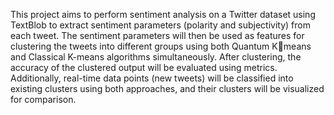 This project aims to perform sentiment analysis on a Twitter dataset using TextBlob to extract sentiment parameters (polarity and subjectivity) from each tweet. The sentiment parameters will then be used as features for clustering the tweets into different groups using both Quantum Kmeans and Classical K-means algorithms simultaneously. After clustering, the accuracy of the clustered output will be evaluated using metrics. Additionally, real-time data points (new tweets) will be classified into existing clusters using both approaches, and their clusters will be visualized for comparison.
